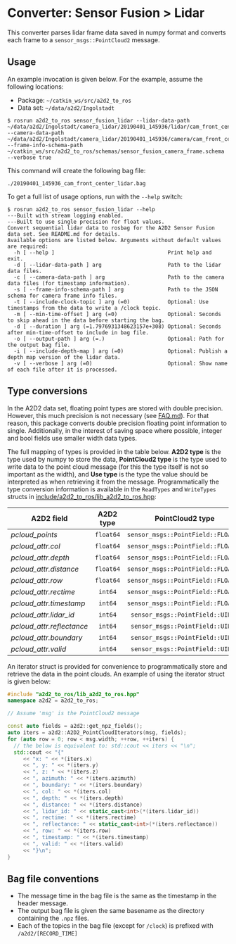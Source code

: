# Converter: Sensor Fusion > Lidar

This converter parses lidar frame data saved in numpy format and converts each frame to a `sensor_msgs::PointCloud2` message.

## Usage

An example invocation is given below. For the example, assume the following locations:

* Package: `~/catkin_ws/src/a2d2_to_ros`
* Data set: `~/data/a2d2/Ingolstadt`

```console
$ rosrun a2d2_to_ros sensor_fusion_lidar --lidar-data-path ~/data/a2d2/Ingolstadt/camera_lidar/20190401_145936/lidar/cam_front_center --camera-data-path ~/data/a2d2/Ingolstadt/camera_lidar/20190401_145936/camera/cam_front_center --frame-info-schema-path ~/catkin_ws/src/a2d2_to_ros/schemas/sensor_fusion_camera_frame.schema --verbose true
```

This command will create the following bag file:

```console
./20190401_145936_cam_front_center_lidar.bag
```

To get a full list of usage options, run with the `--help` switch:

```console
$ rosrun a2d2_to_ros sensor_fusion_lidar --help
---Built with stream logging enabled.
---Built to use single precision for float values.
Convert sequential lidar data to rosbag for the A2D2 Sensor Fusion data set. See README.md for details.
Available options are listed below. Arguments without default values are required:
  -h [ --help ]                                    Print help and exit.
  -d [ --lidar-data-path ] arg                     Path to the lidar data files.
  -c [ --camera-data-path ] arg                    Path to the camera data files (for timestamp information).
  -s [ --frame-info-schema-path ] arg              Path to the JSON schema for camera frame info files.
  -t [ --include-clock-topic ] arg (=0)            Optional: Use timestamps from the data to write a /clock topic.
  -m [ --min-time-offset ] arg (=0)                Optional: Seconds to skip ahead in the data before starting the bag.
  -d [ --duration ] arg (=1.7976931348623157e+308) Optional: Seconds after min-time-offset to include in bag file.
  -o [ --output-path ] arg (=.)                    Optional: Path for the output bag file.
  -i [ --include-depth-map ] arg (=0)              Optional: Publish a depth map version of the lidar data.
  -v [ --verbose ] arg (=0)                        Optional: Show name of each file after it is processed.
```

## Type conversions

In the A2D2 data set, floating point types are stored with double precision. However, this much precision is not necessary (see [FAQ.md](FAQ.md)). For that reason, this package converts double precision floating point information to single. Additionally, in the interest of saving space where possible, integer and bool fields use smaller width data types.

The full mapping of types is provided in the table below. **A2D2 type** is the type used by numpy to store the data, **PointCloud2 type** is the type used to write data to the point cloud message (for this the type itself is not so important as the width), and **Use type** is the type the value should be interpreted as when retrieving it from the message. Programmatically the type conversion information is available in the `ReadTypes` and `WriteTypes` structs in [include/a2d2\_to\_ros/lib\_a2d2\_to\_ros.hpp](include/a2d2_to_ros/lib_a2d2_to_ros.hpp):

| A2D2 field                 | A2D2 type | PointCloud2 type                   | Use type   |
|----------------------------|:---------:|:----------------------------------:|-----------:|
| *pcloud\_points*           | `float64` | `sensor_msgs::PointField::FLOAT32` | `float`    |
| *pcloud\_attr.col*         | `float64` | `sensor_msgs::PointField::FLOAT32` | `float`    |
| *pcloud\_attr.depth*       | `float64` | `sensor_msgs::PointField::FLOAT32` | `float`    |
| *pcloud\_attr.distance*    | `float64` | `sensor_msgs::PointField::FLOAT32` | `float`    |
| *pcloud\_attr.row*         | `float64` | `sensor_msgs::PointField::FLOAT32` | `float`    |
| *pcloud\_attr.rectime*     | `int64`   | `sensor_msgs::PointField::FLOAT64` | `uint64_t` |
| *pcloud\_attr.timestamp*   | `int64`   | `sensor_msgs::PointField::FLOAT64` | `uint64_t` |
| *pcloud\_attr.lidar\_id*   | `int64`   | `sensor_msgs::PointField::UINT8`   | `uint8_t`  |
| *pcloud\_attr.reflectance* | `int64`   | `sensor_msgs::PointField::UINT8`   | `uint8_t`  |
| *pcloud\_attr.boundary*    | `int64`   | `sensor_msgs::PointField::UINT8`   | `bool`     |
| *pcloud\_attr.valid*       | `int64`   | `sensor_msgs::PointField::UINT8`   | `bool`     |

An iterator struct is provided for convenience to programmatically store and retrieve the data in the point clouds. An example of using the iterator struct is given below:

```cpp
#include "a2d2_to_ros/lib_a2d2_to_ros.hpp"
namespace a2d2 = a2d2_to_ros;

// Assume 'msg' is the PointCloud2 message

const auto fields = a2d2::get_npz_fields();
auto iters = a2d2::A2D2_PointCloudIterators(msg, fields);
for (auto row = 0; row < msg.width; ++row, ++iters) {
  // the below is equivalent to: std::cout << iters << "\n";
  std::cout << "{"
     << "x: " << *(iters.x)
     << ", y: " << *(iters.y)
     << ", z: " << *(iters.z)
     << ", azimuth: " << *(iters.azimuth)
     << ", boundary: " << *(iters.boundary)
     << ", col: " << *(iters.col)
     << ", depth: " << *(iters.depth)
     << ", distance: " << *(iters.distance)
     << ", lidar_id: " << static_cast<int>(*(iters.lidar_id))
     << ", rectime: " << *(iters.rectime)
     << ", reflectance: " << static_cast<int>(*(iters.reflectance))
     << ", row: " << *(iters.row)
     << ", timestamp: " << *(iters.timestamp)
     << ", valid: " << *(iters.valid)
     << "}\n";
}
```
## Bag file conventions

* The message time in the bag file is the same as the timestamp in the header message.
* The output bag file is given the same basename as the directory containing the `.npz` files.
* Each of the topics in the bag file (except for `/clock`) is prefixed with `/a2d2/[RECORD_TIME]`
